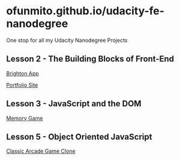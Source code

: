 # ofunmito.github.io/udacity-fe-nanodegree

One stop for all my Udacity Nanodegree Projects

## Lesson 2 - The Building Blocks of Front-End

[Brighton App](https://ofunmito.github.io/udacity-fe-nanodegree/brighton-app)

[Portfolio Site](https://ofunmito.github.io/udacity-fe-nanodegree/portfolio-site/)

## Lesson 3 - JavaScript and the DOM

[Memory Game](https://ofunmito.github.io/udacity-fe-nanodegree/memory-game)

## Lesson 5 - Object Oriented JavaScript

[Classic Arcade Game Clone](https://ofunmito.github.io/udacity-fe-nanodegree/arcade-game)
